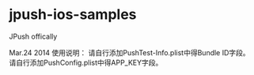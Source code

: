 jpush-ios-samples
=================

JPush offically 

Mar.24 2014
使用说明：
请自行添加PushTest-Info.plist中得Bundle ID字段。
请自行添加PushConfig.plist中得APP_KEY字段。